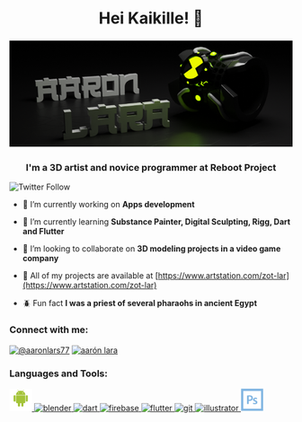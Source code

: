 <h1 align="center">Hei Kaikille! 🍣</h1>
<h3 align="center"><img src="https://raw.githubusercontent.com/Zot-Lar/Zot-Lar/master/Present III Aaron lara tarjeta.png" width="700"></h3>
<h3 align="center">I'm a 3D artist and novice programmer at Reboot Project</h3>
<img alt="Twitter Follow" src="https://img.shields.io/twitter/follow/AaronLars77">

- 📲 I’m currently working on **Apps development**

- 🧠 I’m currently learning **Substance Painter, Digital Sculpting, Rigg, Dart and Flutter**

- 🍤 I’m looking to collaborate on **3D modeling projects in a video game company**

- 👑 All of my projects are available at [https://www.artstation.com/zot-lar](https://www.artstation.com/zot-lar)

- 🪲 Fun fact **I was a priest of several pharaohs in ancient Egypt**

<h3 align="left">Connect with me:</h3>
<p align="left">
<a href="https://twitter.com/@aaronlars77" target="blank"><img align="center" src="https://raw.githubusercontent.com/rahuldkjain/github-profile-readme-generator/master/src/images/icons/Social/twitter.svg" alt="@aaronlars77" height="30" width="40" /></a>
<a href="https://linkedin.com/in/aarón lara" target="blank"><img align="center" src="https://raw.githubusercontent.com/rahuldkjain/github-profile-readme-generator/master/src/images/icons/Social/linked-in-alt.svg" alt="aarón lara" height="30" width="40" /></a>
</p>

<h3 align="left">Languages and Tools:</h3>
<p align="left"> <a href="https://developer.android.com" target="_blank"> <img src="https://raw.githubusercontent.com/devicons/devicon/master/icons/android/android-original-wordmark.svg" alt="android" width="40" height="40"/> </a> <a href="https://www.blender.org/" target="_blank"> <img src="https://download.blender.org/branding/community/blender_community_badge_white.svg" alt="blender" width="40" height="40"/> </a> <a href="https://dart.dev" target="_blank"> <img src="https://www.vectorlogo.zone/logos/dartlang/dartlang-icon.svg" alt="dart" width="40" height="40"/> </a> <a href="https://firebase.google.com/" target="_blank"> <img src="https://www.vectorlogo.zone/logos/firebase/firebase-icon.svg" alt="firebase" width="40" height="40"/> </a> <a href="https://flutter.dev" target="_blank"> <img src="https://www.vectorlogo.zone/logos/flutterio/flutterio-icon.svg" alt="flutter" width="40" height="40"/> </a> <a href="https://git-scm.com/" target="_blank"> <img src="https://www.vectorlogo.zone/logos/git-scm/git-scm-icon.svg" alt="git" width="40" height="40"/> </a> <a href="https://www.adobe.com/in/products/illustrator.html" target="_blank"> <img src="https://www.vectorlogo.zone/logos/adobe_illustrator/adobe_illustrator-icon.svg" alt="illustrator" width="40" height="40"/> </a> <a href="https://www.photoshop.com/en" target="_blank"> <img src="https://raw.githubusercontent.com/devicons/devicon/master/icons/photoshop/photoshop-line.svg" alt="photoshop" width="40" height="40"/> </a> </p>
